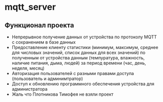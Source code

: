 # mqtt_server
## Функционал проекта

* Непрерывное получение данных от устройства по протоколу MQTT с сохранением в базе данных
* Предоставление клиенту статистики (минимум, максимум, среднее для числовых значений, список данных для всех значений) по полученным от устройства данным 
(темпуратура, влажность, наличие питания, дыма, людей) за период времени (час, день, неделя, месяц)
* Авторизация пользователей с разными правами доступа (пользователь и админимтратор)
* Доступ к обновлению программного обеспечения устройства для администратора
* Жаль что Плотникова Тимофея не взяли проект